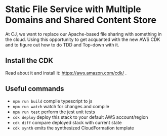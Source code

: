 # Static File Service with Multiple Domains and Shared Content Store

At CJ, we want to replace our Apache-based file sharing with something in the cloud. Using
this opportunity to get acquanted with the new AWS CDK and to figure out how to do
TDD and Top-down with it.

## Install the CDK

Read about it and install it: https://aws.amazon.com/cdk/ .

## Useful commands

 * `npm run build`   compile typescript to js
 * `npm run watch`   watch for changes and compile
 * `npm run test`    perform the jest unit tests
 * `cdk deploy`      deploy this stack to your default AWS account/region
 * `cdk diff`        compare deployed stack with current state
 * `cdk synth`       emits the synthesized CloudFormation template
